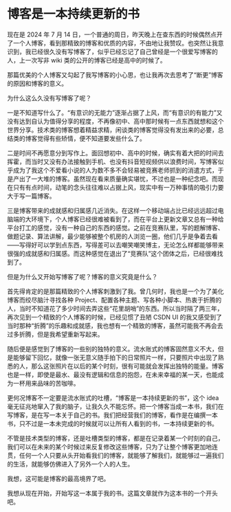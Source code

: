 # 博客是一本持续更新的书

现在是 2024 年 7 月 14 日，一个普通的周日，昨天晚上在查东西的时候偶然点开了一个人博客，看到那精致的博客和优质的内容，不由地让我赞叹。也突然让我意识到，我已经很久没有写博客了，似乎已经忘记了自己曾经是一个很爱写博客的人，上一次写非 wiki 类的公开的博客已经是高中的时候了。

那篇优美的个人博客又勾起了我写博客的小心思，也让我再次去思考了“断更”博客的原因和博客的意义。

为什么这么久没有写博客了呢？

一是不知道写什么了。“有意识的无能力”逐渐占据了上风，而“有意识的有能力”又没有达到自认为值得分享的程度，不再像初中、高中那时候有一点东西就想和这个世界分享。技术类的博客想着精益求精，闲谈类的博客觉得没有发出来的必要，总结类的博客觉得有些矫情，便不知道要发些什么了。

二是时间不再愿意分到写作上。面回想初中、高中的时候，确实有着大把的时间去挥霍，而当时又没有办法接触到手机、也没有抖音短视频供以浪费时间，写博客似乎成为了我这个不爱看小说的人为数不多不会轻易被竞赛老师抓到的消遣方式，于是产出了一大堆的博客。虽然现在看来质量确实堪忧，不过也是一种纪念吧。而现在只有有点时间，动笔的念头往往难以占据上风，现实中有一万种事情的吸引力要大于写一篇博客。

三是博客带来的成就感和归属感几近消失。在这样一个移动端占比已经远远超过电脑端的大环境下，个人博客已经很难被看到了，而在平台上更新文章又总有一种给平台打工的感觉，没有一种自己的东西的感觉。之前在竞赛队里，写的题解博客、做题记录、算法讲解，最少能够被整个机房的人浏览一圈，他们几乎是争着去看——写得好可以学到点东西，写得差可以去嘲笑嘲笑博主，无论怎么样都能够带来很强的成就感和归属感。而这种感觉在退出了“竞赛队”这个团体之后，已经很难找到了。

但是为什么又开始写博客了呢？博客的意义究竟是什么？

首先得肯定的是那篇精致的个人博客刺激到了我。曾几何时，我也是一个为了美化博客而绞尽脑汁寻找各种 Project、配置各种主题、写各种小脚本、热衷于折腾的人，当时不知道花了多少时间去弄这些“花里胡哨”的东西。所以当时隔了两三年，再次见到一个精致的个人博客的时候，已经见惯了丑陋 CSDN UI 的我又感受到了当时那种“折腾”的乐趣和成就感，我也想有一个精致的博客，虽然可能我不再会去过多折腾，但是我希望重新写起来。

随后便是感觉到了博客的一些别的独特的意义。流水账式的博客固然意义不大，但是能够留下回忆，就像一张无意义随手拍下的日常照片一样，只要照片中出现了熟悉的人，那么这张照片在以后的某个时刻，很有可能就会发挥出独特的能量。博客也是一样，即使是最水、最没有逻辑和信息的抱怨，在未来幸福的某一天，也能成为一杯用来品味的苦咖啡。

更何况博客不一定要是流水账式的吐槽，“博客是一本持续更新的书”，这个 idea 毫无征兆地窜入了我的脑子，让我久久不能忘怀。把一个博客当成一本书，我们在写博客，是在写一本关于自己的书。我们把经营我们的博客，看作是在编撰一本书，只不过是一本未完成的时候就可以让所有人看到的书，一本持续更新的书。

不管是技术类型的博客，还是吐槽类型的博客，都是在记录着某一个时刻的自己，我们可以在未来的某个时候过来反复修改这些博客，只为了让整个博客更加地连贯，任何一个人只要从头开始看我们的博客，就能够了解我们，就能够过一遍我们的生活，就能够仿佛进入了另外一个人的人生。

我想，这可能是博客的最高境界了吧。

我想从现在开始，开始写这一本属于我的书。这篇文章就作为这本书的一个开头吧。
